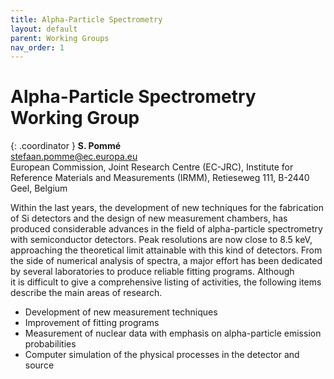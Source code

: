 ```yaml
---
title: Alpha-Particle Spectrometry
layout: default
parent: Working Groups
nav_order: 1
---
```


# Alpha-Particle Spectrometry Working Group

{: .coordinator }
**S. Pommé**\
<stefaan.pomme@ec.europa.eu>\
European Commission, Joint Research Centre (EC-JRC), Institute for
Reference Materials and Measurements (IRMM), Retieseweg 111, B-2440 Geel,
Belgium

Within the last years, the development of new techniques for the fabrication of
Si detectors and the design of new measurement chambers, has produced
considerable advances in the field of alpha-particle spectrometry with
semiconductor detectors. Peak resolutions are now close to 8.5 keV, approaching
the theoretical limit attainable with this kind of detectors. From the side of
numerical analysis of spectra, a major effort has been dedicated by several
laboratories to produce reliable fitting programs. Although it is difficult to
give a comprehensive listing of activities, the following items describe the
main areas of research.

- Development of new measurement techniques
- Improvement of fitting programs
- Measurement of nuclear data with emphasis on alpha-particle emission
  probabilities
- Computer simulation of the physical processes in the detector and source
